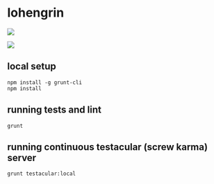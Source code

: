 lohengrin
=========

![](http://i.imgur.com/IxvApme.png)

![](http://i.imgur.com/u98cIBz.jpg)

## local setup

```
npm install -g grunt-cli
npm install
```

## running tests and lint

```
grunt
```

## running continuous testacular (screw karma) server

```
grunt testacular:local
```
